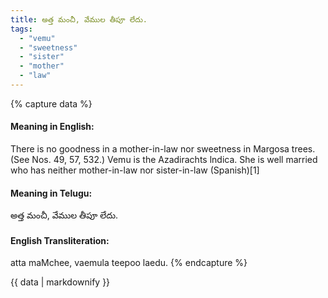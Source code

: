 ```yaml
---
title: అత్త మంచీ, వేముల తీపూ లేదు.
tags:
  - "vemu"
  - "sweetness"
  - "sister"
  - "mother"
  - "law"
---
```


{% capture data %}
#### Meaning in English:
There is no goodness in a mother-in-law nor sweetness in Margosa trees.
(See Nos. 49, 57, 532.)
Vemu is the Azadirachts lndica.
She is well married who has neither mother-in-law nor sister-in-law (Spanish)[1]

#### Meaning in Telugu:
అత్త మంచీ, వేముల తీపూ లేదు.

#### English Transliteration:
atta maMchee, vaemula teepoo laedu.
{% endcapture %}

{{ data | markdownify }}

